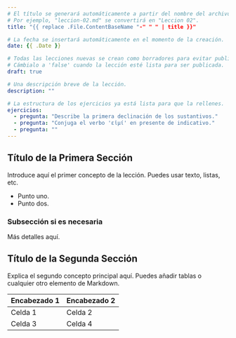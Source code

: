 ```yaml
---
# El título se generará automáticamente a partir del nombre del archivo.
# Por ejemplo, "leccion-02.md" se convertirá en "Leccion 02".
title: "{{ replace .File.ContentBaseName "-" " " | title }}"

# La fecha se insertará automáticamente en el momento de la creación.
date: {{ .Date }}

# Todas las lecciones nuevas se crean como borradores para evitar publicarlas por accidente.
# Cámbialo a 'false' cuando la lección esté lista para ser publicada.
draft: true

# Una descripción breve de la lección.
description: ""

# La estructura de los ejercicios ya está lista para que la rellenes.
ejercicios:
  - pregunta: "Describe la primera declinación de los sustantivos."
  - pregunta: "Conjuga el verbo 'εἰμί' en presente de indicativo."
  - pregunta: ""
---
```


## Título de la Primera Sección
Introduce aquí el primer concepto de la lección. Puedes usar texto, listas, etc.

* Punto uno.
* Punto dos.

### Subsección si es necesaria
Más detalles aquí.

## Título de la Segunda Sección
Explica el segundo concepto principal aquí. Puedes añadir tablas o cualquier otro elemento de Markdown.

| Encabezado 1 | Encabezado 2 |
| :--- | :--- |
| Celda 1 | Celda 2 |
| Celda 3 | Celda 4 |